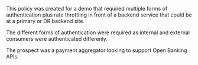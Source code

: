 This policy was created for a demo that required multiple forms of authentication plus rate throttling in front of a backend service that could be at a primary or DR backend site.

The different forms of authentication were required as internal and external consumers were authenticated differenly.

The prospect was a payment aggregator looking to support Open Banking APIs
